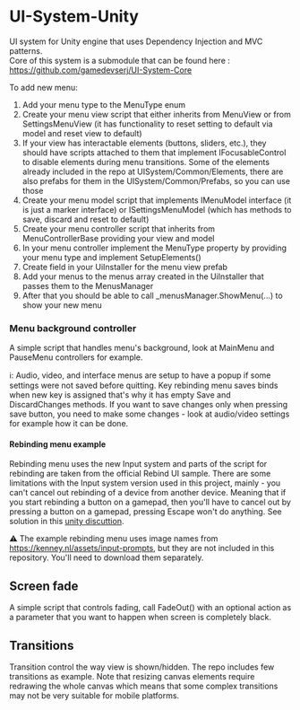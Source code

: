 # UI-System-Unity

UI system for Unity engine that uses Dependency Injection and MVC patterns.  
Core of this system is a submodule that can be found here : https://github.com/gamedevserj/UI-System-Core 


To add new menu:
1. Add your menu type to the MenuType enum
2. Create your menu view script that either inherits from MenuView or from SettingsMenuView (it has functionality to reset setting to default via model and reset view to default)
3. If your view has interactable elements (buttons, sliders, etc.), they should have scripts attached to them that implement IFocusableControl to disable elements during menu transitions. Some of the elements already included in the repo at UISystem/Common/Elements, there are also prefabs for them in the UISystem/Common/Prefabs, so you can use those
4. Create your menu model script that implements IMenuModel interface (it is just a marker interface) or ISettingsMenuModel (which has methods to save, discard and reset to default)
5. Create your menu controller script that inherits from MenuControllerBase providing your view and model
6. In your menu controller implement the MenuType property by providing your menu type and implement SetupElements()
7. Create field in your UiInstaller for the menu view prefab
8. Add your menus to the menus array created in the UiInstaller that passes them to the MenusManager
9. After that you should be able to call _menusManager.ShowMenu(...) to show your new menu

### Menu background controller
A simple script that handles menu's background, look at MainMenu and PauseMenu controllers for example.

ℹ️: 
Audio, video, and interface menus are setup to have a popup if some settings were not saved before quitting. Key rebinding menu saves binds when new key is assigned that's why it has empty Save and DiscardChanges methods. If you want to save changes only when pressing save button, you need to make some changes - look at audio/video settings for example how it can be done.

#### Rebinding menu example

Rebinding menu uses the new Input system and parts of the script for rebinding are taken from the official Rebind UI sample. There are some limitations with the Input system version used in this project, mainly - you can't cancel out rebinding of a device from another device. Meaning that if you start rebinding a button on a gamepad, then you'll have to cancel out by pressing a button on a gamepad, pressing Escape won't do anything. See solution in this
[unity discuttion](https://discussions.unity.com/t/impossible-to-get-cancelling-of-control-rebind-working-with-both-keyboard-and-gamepad/1576251/3).

 ⚠️ The example rebinding menu uses image names from https://kenney.nl/assets/input-prompts, but they are not included in this repository. You'll need to download them separately.

## Screen fade
A simple script that controls fading, call FadeOut() with an optional action as a parameter that you want to happen when screen is completely black.

## Transitions  
Transition control the way view is shown/hidden. The repo includes few transitions as example. Note that resizing canvas elements require redrawing the whole canvas which means that some complex transitions may not be very suitable for mobile platforms.
